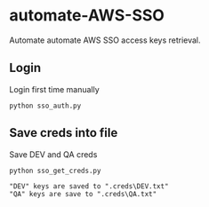 # automate-AWS-SSO
Automate automate AWS SSO access keys retrieval.

## Login
Login first time manually 
```
python sso_auth.py
```

## Save creds into file
Save DEV and QA creds
```
python sso_get_creds.py
```

    "DEV" keys are saved to ".creds\DEV.txt"
    "QA" keys are save to ".creds\QA.txt"
